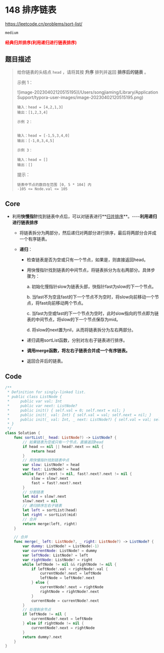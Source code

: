 # 148 排序链表

https://leetcode.cn/problems/sort-list/

`medium`

**<font color=red >经典归并排序(利用递归进行链表排序)</font>**

## 题目描述

> 给你链表的头结点 `head` ，请将其按 **升序** 排列并返回 **排序后的链表** 。
>
> 示例 1：
>
> ![image-20230402120515195](/Users/songjiaming/Library/Application Support/typora-user-images/image-20230402120515195.png)
>
> ```
> 输入：head = [4,2,1,3]
> 输出：[1,2,3,4]
> ```
>
> ```
> 示例 2：
> 
> 
> 输入：head = [-1,5,3,4,0]
> 输出：[-1,0,3,4,5]
> ```
>
> ```
> 示例 3：
> 
> 输入：head = []
> 输出：[]
> ```
>
>
> 提示：
>
> ```
> 链表中节点的数目在范围 [0, 5 * 104] 内
> -105 <= Node.val <= 105
> ```

## Core

- 利用**快慢指针**找到链表中点后，可以对链表进行**<u>归并排序</u>**。----**利用递归进行链表排序**

  - 将链表拆分为两部分，然后递归对两部分进行排序，最后将两部分合并成一个有序链表。

  - **递归**：

    - 检查链表是否为空或只有一个节点，如果是，则直接返回head。

    - 用快慢指针找到链表的中间节点，将链表拆分为左右两部分。具体步骤为：

      a. 初始化慢指针slow为链表头部，快指针fast为slow的下一个节点。

      b. 当fast不为空且fast的下一个节点不为空时，将slow向前移动一个节点，将fast向前移动两个节点。

      c. 当fast为空或fast的下一个节点为空时，此时slow指向的节点即为链表的中间节点，将slow的下一个节点保存为mid。

      d. 将slow的next置为nil，从而将链表拆分为左右两部分。

    - 递归调用sortList函数，分别对左右子链表进行排序。

    - **调用merge函数，将左右子链表合并成一个有序链表。**

    - 返回合并后的链表。



## Code

```swift
/**
 * Definition for singly-linked list.
 * public class ListNode {
 *     public var val: Int
 *     public var next: ListNode?
 *     public init() { self.val = 0; self.next = nil; }
 *     public init(_ val: Int) { self.val = val; self.next = nil; }
 *     public init(_ val: Int, _ next: ListNode?) { self.val = val; self.next = next; }
 * }
 */
class Solution {
    func sortList(_ head: ListNode?) -> ListNode? {
        // 如果链表为空或只有一个节点，直接返回head
        if head == nil || head?.next == nil {
            return head
        }
        // 用快慢指针找到链表中点
        var slow: ListNode? = head
        var fast: ListNode? = head
        while fast?.next != nil, fast?.next?.next != nil {
            slow = slow?.next
            fast = fast?.next?.next
        }
        // 分割链表
        let mid = slow?.next
        slow?.next = nil
        // 递归排序左右子链表
        let left = sortList(head)
        let right = sortList(mid)
        // 合并
        return merge(left, right)
    }

    // 合并
    func merge(_ left: ListNode?, _ right: ListNode?) -> ListNode? {
        var dummy: ListNode? = ListNode(-1)
        var currentNode: ListNode? = dummy
        var leftNode: ListNode? = left
        var rightNode: ListNode? = right
        while leftNode != nil && rightNode != nil {
            if leftNode!.val < rightNode!.val {
                currentNode?.next = leftNode
                leftNode = leftNode?.next
            } else {
                currentNode?.next = rightNode
                rightNode = rightNode?.next
            }
            currentNode = currentNode?.next
        }
        // 处理剩余节点
        if leftNode != nil {
            currentNode?.next = leftNode
        } else if rightNode != nil {
            currentNode?.next = rightNode
        }
        return dummy?.next
    }
}
```











